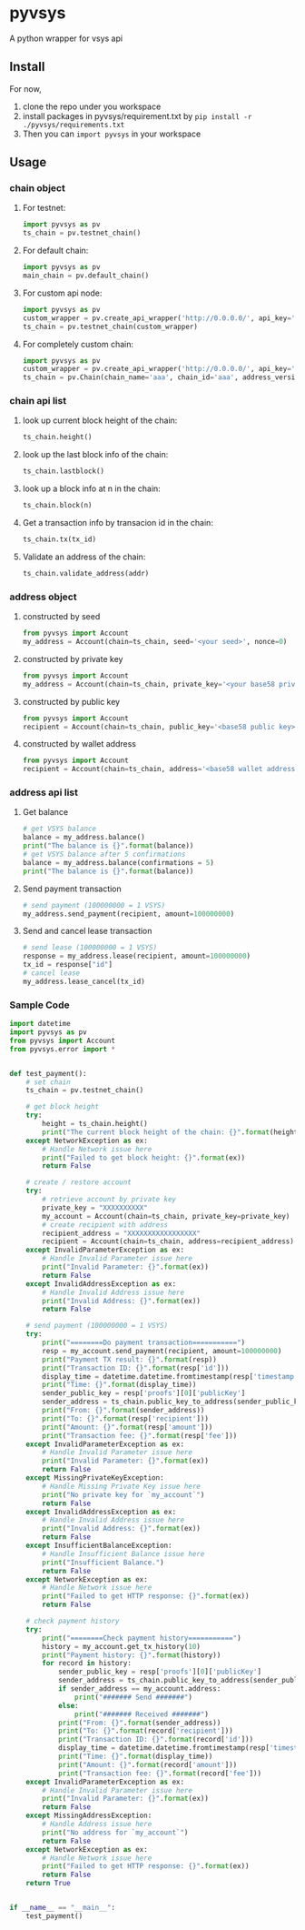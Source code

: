 # pyvsys
A python wrapper for vsys api

## Install
For now, 
1. clone the repo under you workspace
2. install packages in pyvsys/requirement.txt by 
```pip install -r ./pyvsys/requirements.txt```
3. Then you can ```import pyvsys``` in your workspace

## Usage

### chain object
1. For testnet:
    ```python
    import pyvsys as pv
    ts_chain = pv.testnet_chain()
    ```
2. For default chain:
    ```python
    import pyvsys as pv
    main_chain = pv.default_chain()
    ```

3. For custom api node:
    ```python
    import pyvsys as pv
    custom_wrapper = pv.create_api_wrapper('http://0.0.0.0/', api_key='')
    ts_chain = pv.testnet_chain(custom_wrapper)
    ```

4. For completely custom chain:
    ```python
    import pyvsys as pv
    custom_wrapper = pv.create_api_wrapper('http://0.0.0.0/', api_key='')
    ts_chain = pv.Chain(chain_name='aaa', chain_id='aaa', address_version=1, api_wrapper=custom_wrapper)
    ```

### chain api list
1. look up current block height of the chain:
    ```python
    ts_chain.height()
    ```

2. look up the last block info of the chain:
    ```python
    ts_chain.lastblock()
    ```


3. look up a block info at n in the chain:
    ```python
    ts_chain.block(n)
    ```

4. Get a transaction info by transacion id in the chain:
    ```python
    ts_chain.tx(tx_id)
    ```
    
5. Validate an address of the chain:
    ```python
    ts_chain.validate_address(addr)
    ```

### address object
1. constructed by seed
    ```python
    from pyvsys import Account
    my_address = Account(chain=ts_chain, seed='<your seed>', nonce=0)
    ```
2. constructed by private key
    ```python
    from pyvsys import Account
    my_address = Account(chain=ts_chain, private_key='<your base58 private key>')
    ```
3. constructed by public key
    ```python
    from pyvsys import Account
    recipient = Account(chain=ts_chain, public_key='<base58 public key>')
    ```
4. constructed by wallet address
    ```python
    from pyvsys import Account
    recipient = Account(chain=ts_chain, address='<base58 wallet address>')
    ```
 
### address api list
1. Get balance
    ```python
    # get VSYS balance
    balance = my_address.balance()
    print("The balance is {}".format(balance))
    # get VSYS balance after 5 confirmations 
    balance = my_address.balance(confirmations = 5)
    print("The balance is {}".format(balance))
    ```
2. Send payment transaction
    ```python
    # send payment (100000000 = 1 VSYS)
    my_address.send_payment(recipient, amount=100000000)
    ```
3. Send and cancel lease transaction
    ```python
    # send lease (100000000 = 1 VSYS)
    response = my_address.lease(recipient, amount=100000000)
    tx_id = response["id"]
    # cancel lease
    my_address.lease_cancel(tx_id)
    ```
    
### Sample Code

```python
import datetime
import pyvsys as pv
from pyvsys import Account
from pyvsys.error import *


def test_payment():
    # set chain
    ts_chain = pv.testnet_chain()

    # get block height
    try:
        height = ts_chain.height()
        print("The current block height of the chain: {}".format(height))
    except NetworkException as ex:
        # Handle Network issue here
        print("Failed to get block height: {}".format(ex))
        return False

    # create / restore account
    try:
        # retrieve account by private key
        private_key = "XXXXXXXXXX"
        my_account = Account(chain=ts_chain, private_key=private_key)
        # create recipient with address
        recipient_address = "XXXXXXXXXXXXXXXXX"
        recipient = Account(chain=ts_chain, address=recipient_address)
    except InvalidParameterException as ex:
        # Handle Invalid Parameter issue here
        print("Invalid Parameter: {}".format(ex))
        return False
    except InvalidAddressException as ex:
        # Handle Invalid Address issue here
        print("Invalid Address: {}".format(ex))
        return False

    # send payment (100000000 = 1 VSYS)
    try:
        print("========Do payment transaction===========")
        resp = my_account.send_payment(recipient, amount=100000000)
        print("Payment TX result: {}".format(resp))
        print("Transaction ID: {}".format(resp['id']))
        display_time = datetime.datetime.fromtimestamp(resp['timestamp'] // 1000000000)
        print("Time: {}".format(display_time))
        sender_public_key = resp['proofs'][0]['publicKey']
        sender_address = ts_chain.public_key_to_address(sender_public_key)
        print("From: {}".format(sender_address))
        print("To: {}".format(resp['recipient']))
        print("Amount: {}".format(resp['amount']))
        print("Transaction fee: {}".format(resp['fee']))
    except InvalidParameterException as ex:
        # Handle Invalid Parameter issue here
        print("Invalid Parameter: {}".format(ex))
        return False
    except MissingPrivateKeyException:
        # Handle Missing Private Key issue here
        print("No private key for `my_account`")
        return False
    except InvalidAddressException as ex:
        # Handle Invalid Address issue here
        print("Invalid Address: {}".format(ex))
        return False
    except InsufficientBalanceException:
        # Handle Insufficient Balance issue here
        print("Insufficient Balance.")
        return False
    except NetworkException as ex:
        # Handle Network issue here
        print("Failed to get HTTP response: {}".format(ex))
        return False

    # check payment history
    try:
        print("========Check payment history===========")
        history = my_account.get_tx_history(10)
        print("Payment history: {}".format(history))
        for record in history:
            sender_public_key = resp['proofs'][0]['publicKey']
            sender_address = ts_chain.public_key_to_address(sender_public_key)
            if sender_address == my_account.address:
                print("####### Send #######")
            else:
                print("####### Received #######")
            print("From: {}".format(sender_address))
            print("To: {}".format(record['recipient']))
            print("Transaction ID: {}".format(record['id']))
            display_time = datetime.datetime.fromtimestamp(resp['timestamp'] // 1000000000)
            print("Time: {}".format(display_time))
            print("Amount: {}".format(record['amount']))
            print("Transaction fee: {}".format(record['fee']))
    except InvalidParameterException as ex:
        # Handle Invalid Parameter issue here
        print("Invalid Parameter: {}".format(ex))
        return False
    except MissingAddressException:
        # Handle Address issue here
        print("No address for `my_account`")
        return False
    except NetworkException as ex:
        # Handle Network issue here
        print("Failed to get HTTP response: {}".format(ex))
        return False
    return True


if __name__ == "__main__":
    test_payment()
```
